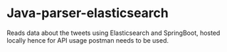 # Java-parser-elasticsearch
Reads data about the tweets using Elasticsearch and SpringBoot, hosted locally hence for API usage postman needs to be used.
